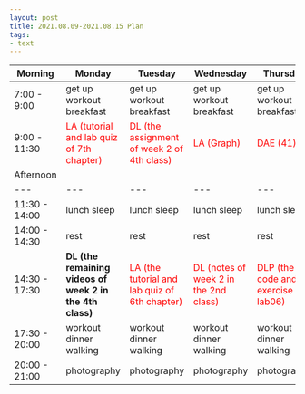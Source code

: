 ```yaml
---
layout: post
title: 2021.08.09-2021.08.15 Plan
tags:
- text
---   
```


| Morning | Monday | Tuesday | Wednesday | Thursday | Friday | Saturday | Sunday |
|---|---|---|---|---|---|---|---|
| 7:00 - 9:00  | get up workout breakfast | get up workout breakfast | get up workout breakfast | get up workout breakfast | get up workout breakfast | get up workout breakfast | get up workout breakfast |
| 9:00 - 11:30 | <font color=red>LA (tutorial and lab quiz of 7th chapter)| <font color=red> DL (the assignment of week 2 of 4th class) | <font color=red> LA (Graph) | <font color=red > DAE (41) | <font color=red > DLP (the code and exercise of lab08 ) | do something I like | do something I like |
| Afternoon  |   |   |   |   |   |   |   |
|---|---|---|---|---|---|---|---|
| 11:30 - 14:00  | lunch sleep | lunch sleep | lunch sleep | lunch sleep | lunch sleep | lunch sleep | lunch sleep |
| 14:00 - 14:30  | rest | rest | rest | rest | rest | rest | rest |
| 14:30 - 17:30  | **DL (the remaining videos of week 2 in the 4th class)**| <font color=red> LA (the tutorial and lab quiz of 6th chapter) | <font color=red > DL (notes of week 2 in the 2nd class) | <font color=red > DLP (the code and exercise of lab06) | <font color=red > DAE (51) | do something I like | do something I like |
| 17:30 - 20:00  | workout dinner walking | workout dinner walking | workout dinner walking | workout dinner walking | workout dinner walking | workout dinner walking | workout dinner walking |
| 20:00 - 21:00  | photography | photography | photography | photography | photography | photography | photography |
